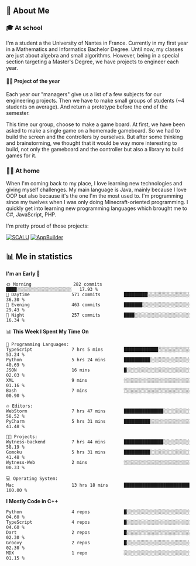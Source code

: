 ## 👀 About Me

### 🎓 At school

I'm a student a the University of Nantes in France. Currently in my first year in a Mathematics and Informatics Bachelor Degree. Until now, my classes are just about algebra and small algorithms. However, being in a special section targeting a Master's Degree, we have projects to engineer each year. 

#### 🔧🔬 Project of the year

Each year our "managers" give us a list of a few subjects for our engineering projects. Then we have to make small groups of students (~4 students on average). And return a prototype before the end of the semester.

This time our group, choose to make a game board. At first, we have been asked to make a single game on a homemade gameboard. So we had to build the screen and the controllers by ourselves. 
But after some thinking and brainstorming, we thought that it would be way more interesting to build, not only the gameboard and the controller but also a library to build games for it.

### 👨‍💻 At home

When I'm coming back to my place, I love learning new technologies and giving myself challenges. My main language is Java, mainly because I love OOP but also because it's the one I'm the most used to. I'm programming since my twelves when I was only doing Minecraft-oriented programming.  I quickly get into learning new programming languages which brought me to C#, JavaScript, PHP. 

I'm pretty proud of those projects:

[![SCALU](https://github-readme-stats.vercel.app/api/pin?username=renardfute&repo=SCALU)](https://github.com/renardfute/scalu)
[![AppBuilder](https://github-readme-stats.vercel.app/api/pin?username=pulsedev2&repo=AppBuilder)](https://github.com/pulsedev2/AppBuilder)

## 📊 Me in statistics
<!--START_SECTION:waka-->
**I'm an Early 🐤** 

```text
🌞 Morning                282 commits         ████░░░░░░░░░░░░░░░░░░░░░   17.93 % 
🌆 Daytime                571 commits         █████████░░░░░░░░░░░░░░░░   36.30 % 
🌃 Evening                463 commits         ███████░░░░░░░░░░░░░░░░░░   29.43 % 
🌙 Night                  257 commits         ████░░░░░░░░░░░░░░░░░░░░░   16.34 % 
```


📊 **This Week I Spent My Time On** 

```text
💬 Programming Languages: 
TypeScript               7 hrs 5 mins        █████████████░░░░░░░░░░░░   53.24 % 
Python                   5 hrs 24 mins       ██████████░░░░░░░░░░░░░░░   40.69 % 
JSON                     16 mins             █░░░░░░░░░░░░░░░░░░░░░░░░   02.03 % 
XML                      9 mins              ░░░░░░░░░░░░░░░░░░░░░░░░░   01.16 % 
Bash                     7 mins              ░░░░░░░░░░░░░░░░░░░░░░░░░   00.90 % 

🔥 Editors: 
WebStorm                 7 hrs 47 mins       ███████████████░░░░░░░░░░   58.52 % 
PyCharm                  5 hrs 31 mins       ██████████░░░░░░░░░░░░░░░   41.48 % 

🐱‍💻 Projects: 
Wytness-backend          7 hrs 44 mins       ███████████████░░░░░░░░░░   58.19 % 
Gomoku                   5 hrs 31 mins       ██████████░░░░░░░░░░░░░░░   41.48 % 
Wytness-Web              2 mins              ░░░░░░░░░░░░░░░░░░░░░░░░░   00.33 % 

💻 Operating System: 
Mac                      13 hrs 18 mins      █████████████████████████   100.00 % 
```

**I Mostly Code in C++** 

```text
Python                   4 repos             █░░░░░░░░░░░░░░░░░░░░░░░░   04.60 % 
TypeScript               4 repos             █░░░░░░░░░░░░░░░░░░░░░░░░   04.60 % 
Dart                     2 repos             █░░░░░░░░░░░░░░░░░░░░░░░░   02.30 % 
Groovy                   2 repos             █░░░░░░░░░░░░░░░░░░░░░░░░   02.30 % 
MDX                      1 repo              ░░░░░░░░░░░░░░░░░░░░░░░░░   01.15 % 
```




<!--END_SECTION:waka-->
